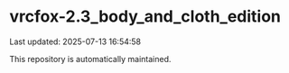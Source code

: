 # vrcfox-2.3_body_and_cloth_edition

Last updated: 2025-07-13 16:54:58

This repository is automatically maintained.
